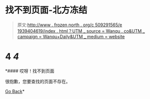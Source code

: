 # 找不到页面-北方冻结

> 原文:[http://www . frozen north . org/c 509291565/e 1939404619/index . html？UTM _ source = Wanqu . co&UTM _ campaign = Wanqu+Daily&UTM _ medium = website](http://www.frozennorth.org/C509291565/E1939404619/index.html?utm_source=wanqu.co&utm_campaign=Wanqu+Daily&utm_medium=website)

# 4 *4*

 *#### 哎呀！找不到页面

很抱歉，您要查找的页面不存在。

[Go Back](https://frozennorth.org)*
